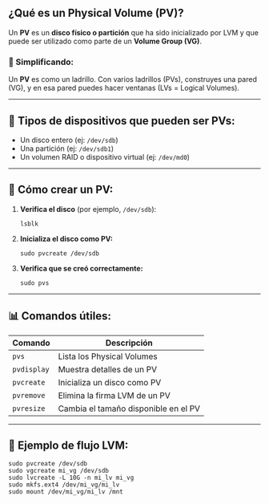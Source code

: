## ¿Qué es un Physical Volume (PV)?

Un **PV** es un **disco físico o partición** que ha sido inicializado por LVM y que puede ser utilizado como parte de un **Volume Group (VG)**.

### 🔄 Simplificando:

Un **PV** es como un ladrillo. Con varios ladrillos (PVs), construyes una pared (VG), y en esa pared puedes hacer ventanas (LVs = Logical Volumes).

---

## 📌 Tipos de dispositivos que pueden ser PVs:

- Un disco entero (ej: `/dev/sdb`)
- Una partición (ej: `/dev/sdb1`)
- Un volumen RAID o dispositivo virtual (ej: `/dev/md0`)

---

## 🔧 Cómo crear un PV:

1. **Verifica el disco** (por ejemplo, `/dev/sdb`):
	```
	lsblk
	```
2. **Inicializa el disco como PV:**
	```
	sudo pvcreate /dev/sdb
	```
3. **Verifica que se creó correctamente:**
	```
	sudo pvs
	```

---

## 📊 Comandos útiles:

| Comando | Descripción |
| --- | --- |
| `pvs` | Lista los Physical Volumes |
| `pvdisplay` | Muestra detalles de un PV |
| `pvcreate` | Inicializa un disco como PV |
| `pvremove` | Elimina la firma LVM de un PV |
| `pvresize` | Cambia el tamaño disponible en el PV |

---

## 🧩 Ejemplo de flujo LVM:

```
sudo pvcreate /dev/sdb
sudo vgcreate mi_vg /dev/sdb
sudo lvcreate -L 10G -n mi_lv mi_vg
sudo mkfs.ext4 /dev/mi_vg/mi_lv
sudo mount /dev/mi_vg/mi_lv /mnt
```